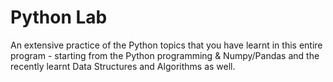 # **Python Lab**

An extensive practice of the Python topics that you have learnt in this entire program - starting from the Python programming & Numpy/Pandas and the recently learnt Data Structures and Algorithms as well. 
